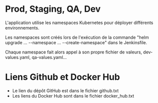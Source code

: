 # Prod, Staging, QA, Dev

L'application utilise les namespaces Kubernetes pour déployer différents environnements.

Les namespaces sont créés lors de l'exécution de la commande "helm upgrade ... --namespace ... --create-namespace" dans le Jenkinsfile.

Chaque namespace fait alors appel à son propre fichier de valeurs, dev-values.yaml, qa-values.yaml...

# Liens Github et Docker Hub

- Le lien du dépôt GitHub est dans le fichier github.txt
- Les liens du Docker Hub sont dans le fichier docker_hub.txt